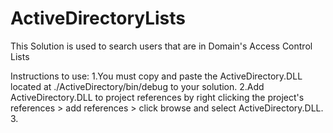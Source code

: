 # ActiveDirectoryLists

This Solution is used to search users that are in Domain's Access Control Lists

Instructions to use:
1.You must copy and paste the ActiveDirectory.DLL located at ./ActiveDirectory/bin/debug to your solution.
2.Add ActiveDirectory.DLL to project references by right clicking the project's references > add references > click browse and select ActiveDirectory.DLL.
3.
